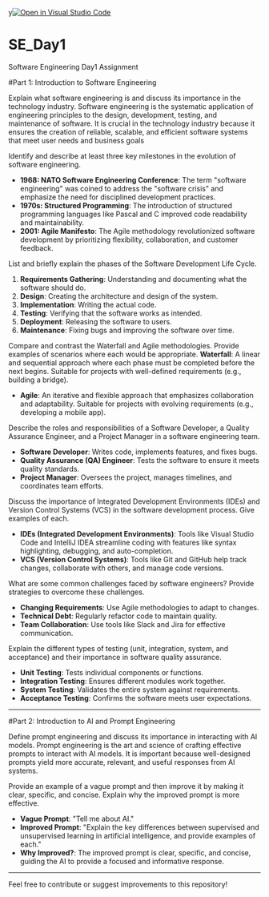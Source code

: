 y[![Open in Visual Studio Code](https://classroom.github.com/assets/open-in-vscode-2e0aaae1b6195c2367325f4f02e2d04e9abb55f0b24a779b69b11b9e10269abc.svg)](https://classroom.github.com/online_ide?assignment_repo_id=18403102&assignment_repo_type=AssignmentRepo)
# SE_Day1
Software Engineering Day1 Assignment

#Part 1: Introduction to Software Engineering

Explain what software engineering is and discuss its importance in the technology industry.
Software engineering is the systematic application of engineering principles to the design, development, testing, and maintenance of software. It is crucial in the technology industry because it ensures the creation of reliable, scalable, and efficient software systems that meet user needs and business goals


Identify and describe at least three key milestones in the evolution of software engineering.
- **1968: NATO Software Engineering Conference**: The term "software engineering" was coined to address the "software crisis" and emphasize the need for disciplined development practices.
- **1970s: Structured Programming**: The introduction of structured programming languages like Pascal and C improved code readability and maintainability.
- **2001: Agile Manifesto**: The Agile methodology revolutionized software development by prioritizing flexibility, collaboration, and customer feedback.


List and briefly explain the phases of the Software Development Life Cycle.
1. **Requirements Gathering**: Understanding and documenting what the software should do.
2. **Design**: Creating the architecture and design of the system.
3. **Implementation**: Writing the actual code.
4. **Testing**: Verifying that the software works as intended.
5. **Deployment**: Releasing the software to users.
6. **Maintenance**: Fixing bugs and improving the software over time.


Compare and contrast the Waterfall and Agile methodologies. Provide examples of scenarios where each would be appropriate.
 **Waterfall**: A linear and sequential approach where each phase must be completed before the next begins. Suitable for projects with well-defined requirements (e.g., building a bridge).
- **Agile**: An iterative and flexible approach that emphasizes collaboration and adaptability. Suitable for projects with evolving requirements (e.g., developing a mobile app).


Describe the roles and responsibilities of a Software Developer, a Quality Assurance Engineer, and a Project Manager in a software engineering team.
- **Software Developer**: Writes code, implements features, and fixes bugs.
- **Quality Assurance (QA) Engineer**: Tests the software to ensure it meets quality standards.
- **Project Manager**: Oversees the project, manages timelines, and coordinates team efforts.


Discuss the importance of Integrated Development Environments (IDEs) and Version Control Systems (VCS) in the software development process. Give examples of each.
- **IDEs (Integrated Development Environments)**: Tools like Visual Studio Code and IntelliJ IDEA streamline coding with features like syntax highlighting, debugging, and auto-completion.
- **VCS (Version Control Systems)**: Tools like Git and GitHub help track changes, collaborate with others, and manage code versions.


What are some common challenges faced by software engineers? Provide strategies to overcome these challenges.
- **Changing Requirements**: Use Agile methodologies to adapt to changes.
- **Technical Debt**: Regularly refactor code to maintain quality.
- **Team Collaboration**: Use tools like Slack and Jira for effective communication.


Explain the different types of testing (unit, integration, system, and acceptance) and their importance in software quality assurance.
- **Unit Testing**: Tests individual components or functions.
- **Integration Testing**: Ensures different modules work together.
- **System Testing**: Validates the entire system against requirements.
- **Acceptance Testing**: Confirms the software meets user expectations.

---



#Part 2: Introduction to AI and Prompt Engineering


Define prompt engineering and discuss its importance in interacting with AI models.
Prompt engineering is the art and science of crafting effective prompts to interact with AI models. It is important because well-designed prompts yield more accurate, relevant, and useful responses from AI systems.

Provide an example of a vague prompt and then improve it by making it clear, specific, and concise. Explain why the improved prompt is more effective.
- **Vague Prompt**: "Tell me about AI."
- **Improved Prompt**: "Explain the key differences between supervised and unsupervised learning in artificial intelligence, and provide examples of each."
- **Why Improved?**: The improved prompt is clear, specific, and concise, guiding the AI to provide a focused and informative response.

---

Feel free to contribute or suggest improvements to this repository!
